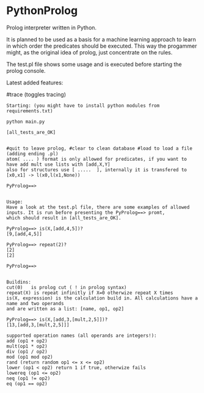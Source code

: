 # PythonProlog
Prolog interpreter written in Python.

It is planned to be used as a basis for a machine learning approach to learn in which order
the predicates should be executed. This way the progammer might, as the original idea of prolog, just
concentrate on the rules.

The test.pl file shows some usage and is executed before starting the prolog console.

Latest added features:

#trace    (toggles tracing)




```
Starting: (you might have to install python modules from requirements.txt)

python main.py 

[all_tests_are_OK]


#quit to leave prolog, #clear to clean database #load to load a file (adding ending .pl)
atom( .... ) format is only allowed for predicates, if you want to have add mult use lists with [add,X,Y]
also for structures use [ .....  ], internally it is transfered to [x0,x1] -> l(x0,l(x1,None))

PyProlog==> 


Usage:
Have a look at the test.pl file, there are some examples of allowed inputs. It is run before presenting the PyProlog==> promt,
which should result in [all_tests_are_OK].

PyProlog==> is(X,[add,4,5])?
[9,[add,4,5]]

PyProlog==> repeat(2)?
[2]
[2]

PyProlog==> 


Buildins:
cut(0)   is prolog cut ( ! in prolog syntax)
repeat(X) is repeat infinitly if X=0 otherwize repeat X times
is(X, expression) is the calculation build in. All calculations have a name and two operands
and are written as a list: [name, op1, op2]

PyProlog==> is(X,[add,3,[mult,2,5]])?
[13,[add,3,[mult,2,5]]]

supported operation names (all operands are integers!): 
add (op1 + op2)
mult(op1 * op2)
div (op1 / op2)
mod (op1 mod op2)
rand (return random op1 <= x <= op2)
lower (op1 < op2) return 1 if true, otherwize fails
lowereq (op1 <= op2)
neq (op1 != op2)
eq (op1 == op2)
```
